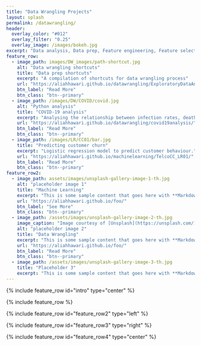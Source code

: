 ```yaml
---
title: "Data Wrangling Projects"
layout: splash
permalink: /datawrangling/
header:
  overlay_color: "#012"
  overlay_filter: "0.25"
  overlay_image: /images/bokeh.jpg
excerpt: "Data analysis, Data prep, Feature engineering, Feature selection and more"
feature_row:
  - image_path: images/DW_images/path-shortcut.jpg
    alt: "Data wrangling shortcuts"
    title: "Data prep shortcuts"
    excerpt: "A compilation of shortcuts for data wrangling process"
    url: "https://aliahhawari.github.io/datawrangling/ExploratoryDataAnalysis/"
    btn_label: "Read More"
    btn_class: "btn--primary"
  - image_path: /images/DW/COVID/covid.jpg
    alt: "Python analysis"
    title: "COVID-19 analysis"
    excerpt: "Analysing the relationship between infection rates, death rates and the well being of countries"
    url: "https://aliahhawari.github.io/datawrangling/covid19analysis/"
    btn_label: "Read More"
    btn_class: "btn--primary"
  - image_path: /images/LR/CC01/bar.jpg
    title: "Predicting customer churn"
    excerpt: "Logistic regression model to predict customer behaviour."
    url: "https://aliahhawari.github.io/machinelearning/TelcoCC_LR01/"
    btn_label: "Read More"
    btn_class: "btn--primary"
feature_row2:
  - image_path: assets/images/unsplash-gallery-image-1-th.jpg
    alt: "placeholder image 1"
    title: "Machine Learning"
    excerpt: "This is some sample content that goes here with **Markdown** formatting."
    url: "https://aliahhawari.github.io/foo/"
    btn_label: "See More"
    btn_class: "btn--primary"
  - image_path: /assets/images/unsplash-gallery-image-2-th.jpg
    image_caption: "Image courtesy of [Unsplash](https://unsplash.com/)"
    alt: "placeholder image 2"
    title: "Data Wrangling"
    excerpt: "This is some sample content that goes here with **Markdown** formatting."
    url: "https://aliahhawari.github.io/foo/"
    btn_label: "Read More"
    btn_class: "btn--primary"
  - image_path: /assets/images/unsplash-gallery-image-3-th.jpg
    title: "Placeholder 3"
    excerpt: "This is some sample content that goes here with **Markdown** formatting."
---
```


{% include feature_row id="intro" type="center" %}

{% include feature_row %}

{% include feature_row id="feature_row2" type="left" %}

{% include feature_row id="feature_row3" type="right" %}

{% include feature_row id="feature_row4" type="center" %}
